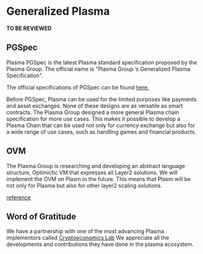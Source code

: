 # Generalized Plasma

**TO BE REVIEWED**

## PGSpec

Plasma PGSpec is the latest Plasma standard specification proposed by the Plasma Group. The official name is "Plasma Group ’s Generalized Plasma Specification".

The official specifications of PGSpec can be found [here.](https://docs.plasma.group/projects/spec/en/latest)

Before PGSpec, Plasma can be used for the limited purposes like payments and asset exchanges. None of these designs are as versatile as smart contracts. The Plasma Group designed a more general Plasma chain specification for more use cases. This makes it possible to develop a Plasma Chain that can be used not only for currency exchange but also for a wide range of use cases, such as handling games and financial products.

## OVM

The Plasma Group is researching and developing an abstract language structure, Optimictic VM that expresses all Layer2 solutions. We will implement the OVM on Plasm in the future. This means that Plasm will be not only for Plasma but also for other layer2 scaling solutions.

[reference](https://medium.com/cryptoeconomics-lab/a-gentle-guide-to-the-ovm-934035646942)

## Word of Gratitude

We have a partnership with one of the most advancing Plasma implementors called [Cryptoeconomics Lab](https://www.cryptoeconomicslab.com/) We appreciate all the developments and contributions they have done in the plasma ecosystem.

